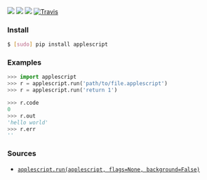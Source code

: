 [![](https://img.shields.io/badge/OS-MacOS-blue.svg?longCache=True)]()
[![](https://img.shields.io/pypi/pyversions/applescript.svg?longCache=True)](https://pypi.org/pypi/applescript/)
[![](https://img.shields.io/pypi/v/applescript.svg?maxAge=3600)](https://pypi.org/pypi/applescript/)
[![Travis](https://api.travis-ci.org/looking-for-a-job/applescript.py.svg?branch=master)](https://travis-ci.org/looking-for-a-job/applescript.py/)

### Install
```bash
$ [sudo] pip install applescript
```

### Examples
```python
>>> import applescript
>>> r = applescript.run('path/to/file.applescript')
>>> r = applescript.run('return 1')

>>> r.code
0
>>> r.out
'hello world'
>>> r.err
''
```

### Sources
+   [`applescript.run(applescript, flags=None, background=False)`](https://github.com/looking-for-a-job/applescript.py/blob/master/applescript/__init__.py)